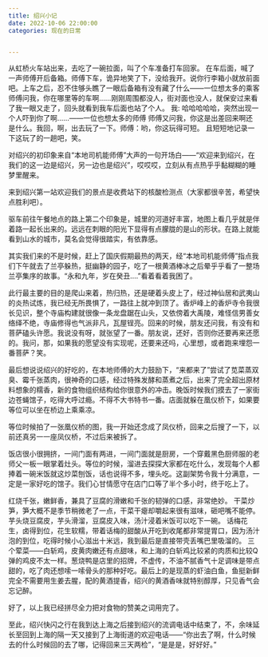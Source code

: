 ```yaml
---
title: 绍兴小记
date: 2022-10-06 22:00:00
categories: 现在的日常


---
```

从虹桥火车站出来，去吃了一碗拉面，叫了个车准备打车回家。
在车后面，喊了一声师傅开后备箱。师傅下车，诡异地笑了下，没给我开。说你行李箱小就放前面吧。上车之后，忍不住够头瞧了一眼后备箱有没有藏了什么——一位想太多的乘客
师傅问我，你在哪里等的车啊……刚刚周围都没人，街对面也没人，就保安过来看了我一眼又走了，回头就看到我车后面也站了个人。
我: 哈哈哈哈哈，突然出现一个人吓到你了啊……——一位也想太多的师傅
师傅又问我，你这是出差回来啊还是什么。我回，啊，出去玩了一下。师傅：哟，你这玩得可短。
且短短地记录一下这玩了的一趟吧，笑。


对绍兴的初印象来自“本地司机能师傅”大声的一句开场白——“欢迎来到绍兴，在我们的这一边是绍兴，另一边也是绍兴”，哎哎哎，立刻从有点热乎乎黏糊糊的睡梦里醒来。

来到绍兴第一站欢迎我们的景点是收费站下的核酸检测点（大家都很辛苦，希望快点胜利吧）。

驱车前往午餐地点的路上第二个印象是，城里的河道好丰富，地图上看几乎就是伴着路一起长出来的。远远在刺眼的阳光下显得有点朦胧的是山的形状。在路上就能看到山水的城市，莫名会觉得很踏实，有依靠感。

其实我们来的不是时候，赶上了国庆假期最热的两天，经“本地司机能师傅”指点我们下午就去了兰亭躲热，挺幽静的园子，吃了一根黄酒棒冰之后晕乎乎看了一整场兰亭集序的故事。“永和九年，岁在癸丑....”看着看着我困了。

此行最主要的目的是爬山来着，热归热，还是硬着头皮上了，经过神仙居和武夷山的炎热试炼，我已经无所畏惧了，一路往上就冲到顶了。香炉峰上的香炉寺令我很长见识，整个寺庙构建就很像一条龙盘踞在山头，又依傍着大禹陵，难怪信男善女络绎不绝，寺庙修得也气派非凡，瓦屋锃亮。回来的时候，朋友还问我，有没有和菩萨磕头许愿。我说没有呀，就张望了一番。朋友说，还好，否则你还要再来还愿的。我问，那，如果我的愿望没有实现呢，还要来还吗，心里想，或者跑来埋怨一番菩萨？笑。

最后想说说绍兴的好吃的，在本地师傅的大力鼓励下，“来都来了”尝试了苋菜蒸双臭、霉千张蒸肉，很神奇的口感，经过特殊发酵和蒸煮之后，出来了完全超出原材料想象的糯香，新的食物组织结构给你很意外的冲击。晚饭时候我们摸去了一家街边苍蝇馆子，吃得大呼过瘾。不得不大书特书一番。店面就躲在凰仪桥下，如果要等位可以坐在桥边上乘乘凉。

等位时候拍了一张凰仪桥的图，我一开始还念成了凤仪桥，回来之后搜了一下，以前还真另一一座凤仪桥，不过后来被拆了。

饭店很小很拥挤，一间门面有两进，一间门面就是厨房，一个穿戴黑色厨师服的老师父一板一眼掌着灶头。等位的时候，溜进去探探大家都在吃什么，发现每个人都捧着一碗米饭就这炒菜刨饭，话也说得不多，埋头吃。这副架势令我十分满意，一定是一家好吃的馆子。我们心甘情愿守在店门口等了半个多小时，终于吃上了。

红烧千张，嫩鲜香，兼具了豆腐的滑嫩和千张的韧弹的口感，非常绝妙。
干菜炒笋，笋大概不是季节稍微老了一点，干菜干瘪却嚼起来很有滋味，砸吧嘴不能停。
芋头烧豆腐皮，芋头滑溜，豆腐皮入味，汤汁浸着米饭可以吃下一碗。
话梅花生，卤得到位，花生软糯，带着话梅的甜酸从开吃到收尾都非常提胃口，因为汤汁泡的到位，吃得时候小心滋出十米远，我到最后是直接带壳丢嘴巴里吸溜的。
三个荤菜——白斩鸡，皮黄肉嫩还有点甜味，和上海的白斩鸡比较紧的肉质和比较Q弹的鸡皮不太一样。葱烧鸭是店里的招牌，不虚传，不油不腻香气十足调味是带点甜的，吃了肉还想嗦一嗦骨头的那种好吃。最后上的是现蒸的虾油白鱼，鱼挺新鲜完全不需要用生姜去腥，配的黄酒提香，绍兴的黄酒香味就特别醇厚，只见香气会忘记醉。

好了，以上我已经拼尽全力把对食物的赞美之词用完了。

至此，绍兴快闪之行在我到达上海之后接到绍兴的流调电话中结束了，不，余味延长至回到上海的隔一天又接到了上海街道的欢迎电话——“你出去了啊，什么时候去的什么时候回的去了哪，记得回来三天两检”，“是是是，好好好。”